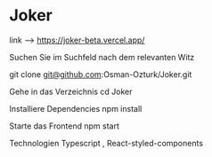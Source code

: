 # Joker

link -->  https://joker-beta.vercel.app/
 
Suchen Sie im Suchfeld nach dem relevanten Witz

git clone git@github.com:Osman-Ozturk/Joker.git

Gehe in das Verzeichnis
cd  Joker


Installiere Dependencies
npm install


Starte das Frontend
npm start


Technologien
Typescript , React-styled-components